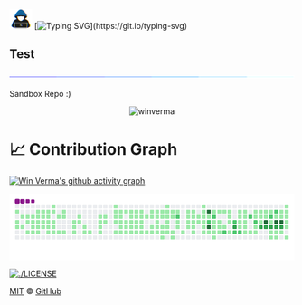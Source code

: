 <picture><img src = "https://raw.githubusercontent.com/winverma/test/main/about_me.gif" width = 40px height = 35px></picture> [![Typing SVG](https://readme-typing-svg.demolab.com?font=Fira+Code&pause=1000&color=1E00F7&width=720&lines=Ayo,+Mate!🦄+Man's+Name+is+Win+Verma!)](https://git.io/typing-svg)

## Test

<a href="https://github.com/winverma" > <img src="https://raw.githubusercontent.com/winverma/test/main/Flashy%20Lines.gif" align="center" /> </a>

Sandbox Repo :)

<p align="center"> <img src="https://komarev.com/ghpvc/?username=winverma&label=Profile%20views&color=25D366&style=flat" alt="winverma" /> </p>

# 📈 Contribution Graph
 [![Win Verma's github activity graph](https://github-readme-activity-graph.vercel.app/graph?username=winverma&theme=react-dark)](https://github.com/winverma)

<a href="https://github.com/winverma" >  <img src="https://github.com/winverma/test/blob/main/github-contribution-grid-snake.gif" align="center" />  </a>

<p>
  <a aria-label="license" href="https://github.com/test/blob/main/LICENSE"> <img src="https://img.shields.io/github/license/primer/css.svg" alt="./LICENSE" align="center" /> </a>
</p>

   [MIT](./LICENSE) &copy; [GitHub](https://github.com/)



